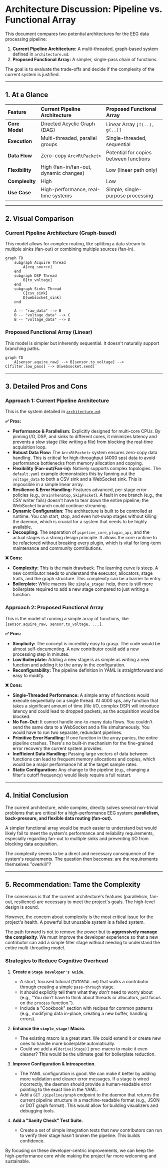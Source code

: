 # Architecture Discussion: Pipeline vs. Functional Array

This document compares two potential architectures for the EEG data processing pipeline:
1.  **Current Pipeline Architecture:** A multi-threaded, graph-based system defined in `architecture.md`.
2.  **Proposed Functional Array:** A simpler, single-pass chain of functions.

The goal is to evaluate the trade-offs and decide if the complexity of the current system is justified.

---

## 1. At a Glance

| Feature | Current Pipeline Architecture | Proposed Functional Array |
| :--- | :--- | :--- |
| **Core Model** | Directed Acyclic Graph (DAG) | Linear Array `[f(..), g(..)]` |
| **Execution** | Multi-threaded, parallel groups | Single-threaded, sequential |
| **Data Flow** | Zero-copy `Arc<RtPacket>` | Potential for copies between functions |
| **Flexibility** | High (fan-in/fan-out, dynamic changes) | Low (linear path only) |
| **Complexity** | High | Low |
| **Use Case** | High-performance, real-time systems | Simple, single-purpose processing |

---

## 2. Visual Comparison

### Current Pipeline Architecture (Graph-based)

This model allows for complex routing, like splitting a data stream to multiple sinks (fan-out) or combining multiple sources (fan-in).

```mermaid
graph TD
    subgraph Acquire Thread
        A[eeg_source]
    end
    subgraph DSP Thread
        B[to_voltage]
    end
    subgraph Sinks Thread
        C[csv_sink]
        D[websocket_sink]
    end

    A -- "raw_data" --> B
    B -- "voltage_data" --> C
    B -- "voltage_data" --> D
```

### Proposed Functional Array (Linear)

This model is simpler but inherently sequential. It doesn't naturally support branching paths.

```mermaid
graph TD
    A[sensor.aquire_raw] --> B[sensor.to_voltage] --> C[filter.low_pass] --> D[websocket.send]
```

---

## 3. Detailed Pros and Cons

### Approach 1: Current Pipeline Architecture

This is the system detailed in [`architecture.md`](crates/pipeline/architecture.md).

**✅ Pros:**

*   **Performance & Parallelism:** Explicitly designed for multi-core CPUs. By pinning I/O, DSP, and sinks to different cores, it minimizes latency and prevents a slow stage (like writing a file) from blocking the real-time acquisition loop.
*   **Robust Data Flow:** The `Arc<RtPacket>` system ensures zero-copy data handling. This is critical for high-throughput (4000 sps) data to avoid performance bottlenecks from memory allocation and copying.
*   **Flexibility (Fan-out/Fan-in):** Natively supports complex topologies. The `default.yaml` example demonstrates this by fanning out the `voltage_data` to both a CSV sink and a WebSocket sink. This is impossible in a simple linear array.
*   **Resilience & Error Handling:** Features advanced, per-stage error policies (e.g., `DrainThenStop`, `SkipPacket`). A fault in one branch (e.g., the CSV writer fails) doesn't have to tear down the entire pipeline; the WebSocket branch could continue streaming.
*   **Dynamic Configuration:** The architecture is built to be controlled at runtime. You can start, stop, and even hot-swap stages without killing the daemon, which is crucial for a system that needs to be highly available.
*   **Decoupling:** The separation of `pipeline_core`, `plugin_api`, and the actual stages is a strong design principle. It allows the core runtime to be refactored without breaking every plugin, which is vital for long-term maintenance and community contributions.

**❌ Cons:**

*   **Complexity:** This is the main drawback. The learning curve is steep. A new contributor needs to understand the executor, allocators, stage traits, and the graph structure. This complexity can be a barrier to entry.
*   **Boilerplate:** While macros like `simple_stage!` help, there is still more boilerplate required to add a new stage compared to just writing a function.

### Approach 2: Proposed Functional Array

This is the model of running a simple array of functions, like `[sensor.aquire_raw, sensor.to_voltage, ...]`.

**✅ Pros:**

*   **Simplicity:** The concept is incredibly easy to grasp. The code would be almost self-documenting. A new contributor could add a new processing step in minutes.
*   **Low Boilerplate:** Adding a new stage is as simple as writing a new function and adding it to the array in the configuration.
*   **Reconfigurability:** The pipeline definition in YAML is straightforward and easy to modify.

**❌ Cons:**

*   **Single-Threaded Performance:** A simple array of functions would execute sequentially on a single thread. At 4000 sps, any function that takes a significant amount of time (file I/O, complex DSP) will introduce latency and could lead to dropped packets, as the acquisition would be blocked.
*   **No Fan-Out:** It cannot handle one-to-many data flows. You couldn't send the same data to a WebSocket and a file simultaneously. You would have to run two separate, redundant pipelines.
*   **Primitive Error Handling:** If one function in the array panics, the entire pipeline crashes. There's no built-in mechanism for the fine-grained error recovery the current system provides.
*   **Inefficient Data Handling:** Passing large vectors of data between functions can lead to frequent memory allocations and copies, which would be a major performance hit at the target sample rates.
*   **Static Configuration:** Any change to the pipeline (e.g., changing a filter's cutoff frequency) would likely require a full restart.

---

## 4. Initial Conclusion

The current architecture, while complex, directly solves several non-trivial problems that are critical for a high-performance EEG system: **parallelism, back-pressure, and flexible data routing (fan-out).**

A simpler functional array would be much easier to understand but would likely fail to meet the system's performance and reliability requirements, especially regarding fan-out to multiple sinks and preventing I/O from blocking data acquisition.

The complexity seems to be a direct and necessary consequence of the system's requirements. The question then becomes: are the requirements themselves "overkill"?


---

## 5. Recommendation: Tame the Complexity

The consensus is that the current architecture's features (parallelism, fan-out, resilience) are necessary to meet the project's goals. The high-level design is sound.

However, the concern about complexity is the most critical issue for the project's health. A powerful but unusable system is a failed system.

The path forward is not to remove the power but to **aggressively manage the complexity**. We must improve the developer experience so that a new contributor can add a simple filter stage without needing to understand the entire multi-threading model.

### Strategies to Reduce Cognitive Overhead

1.  **Create a `Stage Developer's Guide`.**
    *   A short, focused tutorial (`TUTORIAL.md`) that walks a contributor through creating a simple `pass-through` stage.
    *   It should explicitly tell them what they *don't* need to worry about (e.g., "You don't have to think about threads or allocators, just focus on the `process` function.").
    *   Include a "Cookbook" section with recipes for common patterns (e.g., modifying data in-place, creating a new buffer, handling errors).

2.  **Enhance the `simple_stage!` Macro.**
    *   The existing macro is a great start. We could extend it or create new ones to handle more boilerplate automatically.
    *   Could we add a `#[derive(Stage)]` proc-macro to make it even cleaner? This would be the ultimate goal for boilerplate reduction.

3.  **Improve Configuration & Introspection.**
    *   The YAML configuration is good. We can make it better by adding more validation and clearer error messages. If a stage is wired incorrectly, the daemon should provide a human-readable error pointing to the exact line in the YAML.
    *   Add a `GET /pipeline/graph` endpoint to the daemon that returns the current pipeline structure in a machine-readable format (e.g., JSON or DOT graph format). This would allow for building visualizers and debugging tools.

4.  **Add a "Sanity Check" Test Suite.**
    *   Create a set of simple integration tests that new contributors can run to verify their stage hasn't broken the pipeline. This builds confidence.

By focusing on these developer-centric improvements, we can keep the high-performance core while making the project far more welcoming and sustainable.
